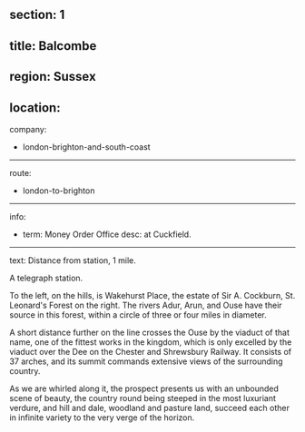 section: 1
----
title: Balcombe
----
region: Sussex
----
location: 
----
company:
- london-brighton-and-south-coast
----
route:
- london-to-brighton
----
info:
- term: Money Order Office
  desc: at Cuckfield.
----
text: Distance from station, 1 mile.

A telegraph station.

To the left, on the hills, is Wakehurst Place, the estate of Sir A. Cockburn, St. Leonard's Forest on the right. The rivers Adur, Arun, and Ouse have their source in this forest, within a circle of three or four miles in diameter.

A short distance further on the line crosses the Ouse by the viaduct of that name, one of the fittest works in the kingdom, which is only excelled by the viaduct over the Dee on the Chester and Shrewsbury Railway. It consists of 37 arches, and its summit commands extensive views of the surrounding country.

As we are whirled along it, the prospect presents us with an unbounded scene of beauty, the country round being steeped in the most luxuriant verdure, and hill and dale, woodland and pasture land, succeed each other in infinite variety to the very verge of the horizon.
